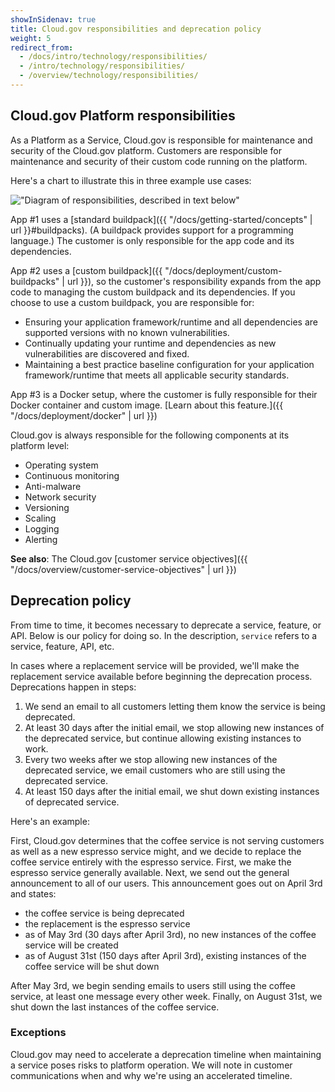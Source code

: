 ```yaml
---
showInSidenav: true
title: Cloud.gov responsibilities and deprecation policy
weight: 5
redirect_from:
  - /docs/intro/technology/responsibilities/
  - /intro/technology/responsibilities/
  - /overview/technology/responsibilities/
---
```


## Cloud.gov Platform responsibilities

As a Platform as a Service, Cloud.gov is responsible for maintenance and security of the Cloud.gov platform. Customers are responsible for maintenance and security of their custom code running on the platform.

Here's a chart to illustrate this in three example use cases:

!["Diagram of responsibilities, described in text below"](/img/content/boundaries.svg)

<!-- Source for this diagram is https://docs.google.com/drawings/d/1UBiOteSPXpA72KE52Kh-j7aYr73zTkzJ_oMuw5F293I/edit -->

App #1 uses a [standard buildpack]({{ "/docs/getting-started/concepts" | url }}#buildpacks). (A buildpack provides support for a programming language.) The customer is only responsible for the app code and its dependencies.

App #2 uses a [custom buildpack]({{ "/docs/deployment/custom-buildpacks" | url }}), so the customer's responsibility expands from the app code to managing the custom buildpack and its dependencies. If you choose to use a custom buildpack, you are responsible for:

- Ensuring your application framework/runtime and all dependencies are supported versions with no known vulnerabilities.
- Continually updating your runtime and dependencies as new vulnerabilities are discovered and fixed.
- Maintaining a best practice baseline configuration for your application framework/runtime that meets all applicable security standards.

App #3 is a Docker setup, where the customer is fully responsible for their Docker container and custom image. [Learn about this feature.]({{ "/docs/deployment/docker" | url }})

Cloud.gov is always responsible for the following components at its platform level:

- Operating system
- Continuous monitoring
- Anti-malware
- Network security
- Versioning
- Scaling
- Logging
- Alerting

**See also**: The Cloud.gov [customer service objectives]({{ "/docs/overview/customer-service-objectives" | url }})

## Deprecation policy

From time to time, it becomes necessary to deprecate a service, feature, or API. Below is our policy for doing so. In the description, `service`
refers to a service, feature, API, etc.

In cases where a replacement service will be provided, we'll make the replacement service available before beginning the deprecation process.
Deprecations happen in steps:

1. We send an email to all customers letting them know the service is being deprecated.
1. At least 30 days after the initial email, we stop allowing new instances of the deprecated service, but continue allowing existing instances to work.
1. Every two weeks after we stop allowing new instances of the deprecated service, we email customers who are still using the deprecated service.
1. At least 150 days after the initial email, we shut down existing instances of deprecated service.

Here's an example:

First, Cloud.gov determines that the coffee service is not serving customers as well as a new espresso service might, and we decide
to replace the coffee service entirely with the espresso service.
First, we make the espresso service generally available. Next, we send out the general announcement to all of our users. This announcement goes out on April 3rd and states:

- the coffee service is being deprecated
- the replacement is the espresso service
- as of May 3rd (30 days after April 3rd), no new instances of the coffee service will be created
- as of August 31st (150 days after April 3rd), existing instances of the coffee service will be shut down

After May 3rd, we begin sending emails to users still using the coffee service, at least one message every other week.
Finally, on August 31st, we shut down the last instances of the coffee service.

### Exceptions

Cloud.gov may need to accelerate a deprecation timeline when maintaining a service poses risks to platform
operation. We will note in customer communications when and why we're using an accelerated timeline.
